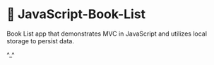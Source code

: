 # :book: JavaScript-Book-List 
Book List app that demonstrates MVC in JavaScript and utilizes local storage to persist data.

 ^_^
